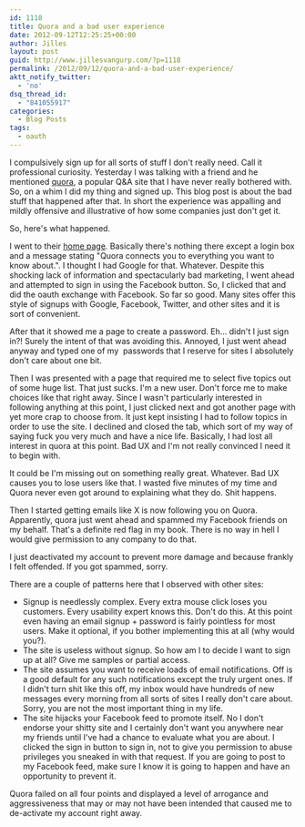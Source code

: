 ```yaml
---
id: 1118
title: Quora and a bad user experience
date: 2012-09-12T12:25:25+00:00
author: Jilles
layout: post
guid: http://www.jillesvangurp.com/?p=1118
permalink: /2012/09/12/quora-and-a-bad-user-experience/
aktt_notify_twitter:
  - 'no'
dsq_thread_id:
  - "841055917"
categories:
  - Blog Posts
tags:
  - oauth
---
```

I compulsively sign up for all sorts of stuff I don't really need. Call it professional curiosity. Yesterday I was talking with a friend and he mentioned [quora](http://quora.com), a popular Q&amp;A site that I have never really bothered with. So, on a whim I did my thing and signed up. This blog post is about the bad stuff that happened after that. In short the experience was appalling and mildly offensive and illustrative of how some companies just don't get it.

So, here's what happened.

I went to their [home page](http://quora.com). Basically there's nothing there except a login box and a message stating "Quora connects you to everything you want to know about.". I thought I had Google for that. Whatever. Despite this shocking lack of information and spectacularly bad marketing, I went ahead and attempted to sign in using the Facebook button. So, I clicked that and did the oauth exchange with Facebook. So far so good. Many sites offer this style of signups with Google, Facebook, Twitter, and other sites and it is sort of convenient.

After that it showed me a page to create a password. Eh... didn't I just sign in?! Surely the intent of that was avoiding this. Annoyed, I just went ahead anyway and typed one of my  passwords that I reserve for sites I absolutely don't care about one bit.

Then I was presented with a page that required me to select five topics out of some huge list. That just sucks. I'm a new user. Don't force me to make choices like that right away. Since I wasn't particularly interested in following anything at this point, I just clicked next and got another page with yet more crap to choose from. It just kept insisting I had to follow topics in order to use the site. I declined and closed the tab, which sort of my way of saying fuck you very much and have a nice life. Basically, I had lost all interest in quora at this point. Bad UX and I'm not really convinced I need it to begin with.

It could be I'm missing out on something really great. Whatever. Bad UX causes you to lose users like that. I wasted five minutes of my time and Quora never even got around to explaining what they do. Shit happens.

Then I started getting emails like X is now following you on Quora. Apparently, quora just went ahead and spammed my Facebook friends on my behalf. That's a definite red flag in my book. There is no way in hell I would give permission to any company to do that. 

I just deactivated my account to prevent more damage and because frankly I felt offended. If you got spammed, sorry.

There are a couple of patterns here that I observed with other sites:
<ul>
	<li>Signup is needlessly complex. Every extra mouse click loses you customers. Every usability expert knows this. Don't do this. At this point even having an email signup + password is fairly pointless for most users. Make it optional, if you bother implementing this at all (why would you?).</li>
	<li>The site is useless without signup. So how am I to decide I want to sign up at all? Give me samples or partial access.</li>
	<li>The site assumes you want to receive loads of email notifications. Off is a good default for any such notifications except the truly urgent ones. If I didn't turn shit like this off, my inbox would have hundreds of new messages every morning from all sorts of sites I really don't care about. Sorry, you are not the most important thing in my life.</li>
	<li>The site hijacks your Facebook feed to promote itself. No I don't endorse your shitty site and I certainly don't want you anywhere near my friends until I've had a chance to evaluate what you are about. I clicked the sign in button to sign in, not to give you permission to abuse privileges you sneaked in with that request. If you are going to post to my Facebook feed, make sure I know it is going to happen and have an opportunity to prevent it.</li>
</ul>
Quora failed on all four points and displayed a level of arrogance and aggressiveness that may or may not have been intended that caused me to de-activate my account right away.